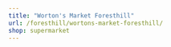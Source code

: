 ```yaml
---
title: "Worton's Market Foresthill"
url: /foresthill/wortons-market-foresthill/
shop: supermarket
---
```

